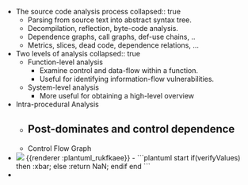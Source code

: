 - The source code analysis process
  collapsed:: true
	- Parsing from source text into abstract syntax tree.
	- Decompilation, reflection, byte-code analysis.
	- Dependence graphs, call graphs, def-use chains, ..
	- Metrics, slices, dead code, dependence relations, ...
- Two levels of analysis
  collapsed:: true
	- Function-level analysis
		- Examine control and data-flow within a function.
		- Useful for identifying information-flow vulnerabilities.
	- System-level analysis
		- More useful for obtaining a high-level overview
- Intra-procedural Analysis
	- Post-dominates and control dependence
		-
	- Control Flow Graph
- <img src="https://www.plantuml.com/plantuml/png/Kr0eBaaiAk7AJDCeIotAJAiCIymfJItML2Z9ICtZigf8IYoovahDAKvLuB8gIYqfBSfJy4lq0mhbfMIcWKWk0000" />
  {{renderer :plantuml_rukfkaee}}
	- ```plantuml 
	  start
	  if(verifyValues) then
	  :xbar;
	  else 
	  :return NaN;
	  endif
	  end
	  ```
-